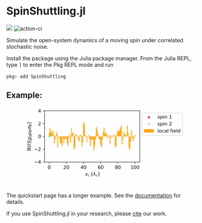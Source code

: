 # SpinShuttling.jl
[![](https://img.shields.io/badge/Documentation-dev-blue.svg)](https://eigensolver.github.io/SpinShuttling.jl/dev/)
![action-ci](https://github.com/eigensolver/SpinShuttling.jl/actions/workflows/runtest.yml/badge.svg)

Simulate the open-system dynamics of a moving spin under correlated stochastic noise.

Install the package using the Julia package manager.
From the Julia REPL, type `]` to enter the Pkg REPL mode and run

```julia
pkg> add SpinShuttling
```

## Example: 

![Sequential shuttling of a pair of entangled qubit](./docs/src/assets/animation2spins.gif)


The quickstart page has a longer example. See the [documentation](https://eigensolver.github.io/SpinShuttling.jl/dev/) for details.

If you use SpinShuttling.jl in your research, please [cite](CITATION.bib) our work.
